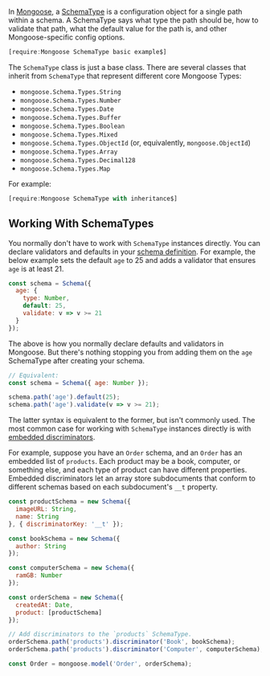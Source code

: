 In [Mongoose](https://mongoosejs.com/), a [SchemaType](https://mongoosejs.com/docs/schematypes.html) is a configuration object for a single path within a schema.
A SchemaType says what type the path should be, how to validate that path, what
the default value for the path is, and other Mongoose-specific config options.

```javascript
[require:Mongoose SchemaType basic example$]
```

The `SchemaType` class is just a base class. There are several classes
that inherit from `SchemaType` that represent different core Mongoose Types:

- `mongoose.Schema.Types.String`
- `mongoose.Schema.Types.Number`
- `mongoose.Schema.Types.Date`
- `mongoose.Schema.Types.Buffer`
- `mongoose.Schema.Types.Boolean`
- `mongoose.Schema.Types.Mixed`
- `mongoose.Schema.Types.ObjectId` (or, equivalently, `mongoose.ObjectId`)
- `mongoose.Schema.Types.Array`
- `mongoose.Schema.Types.Decimal128`
- `mongoose.Schema.Types.Map`

For example:

```javascript
[require:Mongoose SchemaType with inheritance$]
```

Working With SchemaTypes
-----------------------

You normally don't have to work with `SchemaType` instances directly.
You can declare validators and defaults in your [schema definition](/tutorials/mongoose/schema). For example, the below example sets the default `age` to 25
and adds a validator that ensures `age` is at least 21.

```javascript
const schema = Schema({
  age: {
    type: Number,
    default: 25,
    validate: v => v >= 21
  }
});
```

The above is how you normally declare defaults and validators in Mongoose.
But there's nothing stopping you from adding them on the `age` SchemaType
after creating your schema.

```javascript
// Equivalent:
const schema = Schema({ age: Number });

schema.path('age').default(25);
schema.path('age').validate(v => v >= 21);
```

The latter syntax is equivalent to the former, but isn't commonly used.
The most common case for working with `SchemaType` instances directly
is with [embedded discriminators](https://thecodebarbarian.com/mongoose-4.12-single-embedded-discriminators.html).

For example, suppose you have an `Order` schema, and an `Order`
has an embedded list of `products`. Each product may be a book,
computer, or something else, and each type of product can have different properties.
Embedded discriminators let an array store subdocuments that conform
to different schemas based on each subdocument's `__t` property.

```javascript
const productSchema = new Schema({
  imageURL: String,
  name: String
}, { discriminatorKey: '__t' });

const bookSchema = new Schema({
  author: String
});

const computerSchema = new Schema({
  ramGB: Number
});

const orderSchema = new Schema({
  createdAt: Date,
  product: [productSchema]
});

// Add discriminators to the `products` SchemaType.
orderSchema.path('products').discriminator('Book', bookSchema);
orderSchema.path('products').discriminator('Computer', computerSchema);

const Order = mongoose.model('Order', orderSchema);
```